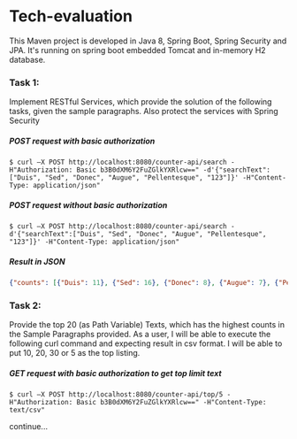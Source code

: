 # Tech-evaluation

This Maven project is developed in Java 8, Spring Boot, Spring Security and JPA.
It's running on spring boot embedded Tomcat and in-memory H2 database. 

### Task 1:
Implement RESTful Services, which provide the solution of the following tasks, given the sample paragraphs. Also protect the services with Spring Security

##### POST request with basic authorization
```shell script
$ curl –X POST http://localhost:8080/counter-api/search -H"Authorization: Basic b3B0dXM6Y2FuZGlkYXRlcw==" -d'{"searchText":["Duis", "Sed", "Donec", "Augue", "Pellentesque", "123"]}' -H"Content-Type: application/json"
```

##### POST request without basic authorization
```shell script
$ curl –X POST http://localhost:8080/counter-api/search -d'{"searchText":["Duis", "Sed", "Donec", "Augue", "Pellentesque", "123"]}' -H"Content-Type: application/json"
```


##### Result in JSON
```json
{"counts": [{"Duis": 11}, {"Sed": 16}, {"Donec": 8}, {"Augue": 7}, {"Pellentesque": 6}, {"123": 0}]}
```

### Task 2:
Provide the top 20 (as Path Variable) Texts, which has the highest counts in the Sample Paragraphs provided. As a user, I will be able to execute the following curl command and expecting result in csv format. I will be able to put 10, 20, 30 or 5 as the top listing. 

##### GET request with basic authorization to get top limit text
```shell script
$ curl –X POST http://localhost:8080/counter-api/top/5 -H"Authorization: Basic b3B0dXM6Y2FuZGlkYXRlcw==" -H"Content-Type: text/csv"
```

continue...